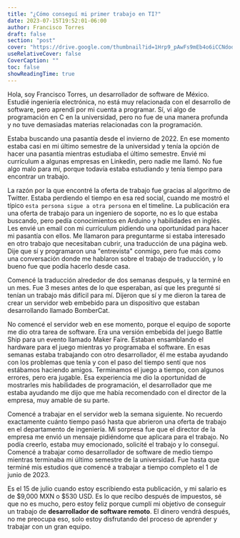 ```yaml
---
title: "¿Cómo conseguí mi primer trabajo en TI?"
date: 2023-07-15T19:52:01-06:00
author: Francisco Torres
draft: false
section: "post"
cover: "https://drive.google.com/thumbnail?id=1Hrp9_pAwFs9mEb4o6iCCNdod2BqTveYK&sz=w1920-h1080"
useRelativeCover: false
CoverCaption: ""
toc: false
showReadingTime: true
---
```


Hola, soy Francisco Torres, un desarrollador de software de México. Estudié ingeniería electrónica, no está muy relacionada con el desarrollo de software, pero aprendí por mi cuenta a programar. Sí, vi algo de programación en C en la universidad, pero no fue de una manera profunda y no tuve demasiadas materias relacionadas con la programación.

Estaba buscando una pasantía desde el invierno de 2022. En ese momento estaba casi en mi último semestre de la universidad y tenía la opción de hacer una pasantía mientras estudiaba el último semestre. Envié mi currículum a algunas empresas en Linkedin, pero nadie me llamó. No fue algo malo para mí, porque todavía estaba estudiando y tenía tiempo para encontrar un trabajo.

La razón por la que encontré la oferta de trabajo fue gracias al algoritmo de Twitter. Estaba perdiendo el tiempo en esa red social, cuando me mostró el típico `esta persona sigue a otra persona` en el timeline. La publicación era una oferta de trabajo para un ingeniero de soporte, no es lo que estaba buscando, pero pedía conocimientos en Arduino y habilidades en inglés. Les envié un email con mi currículum pidiendo una oportunidad para hacer mi pasantía con ellos. Me llamaron para preguntarme si estaba interesado en otro trabajo que necesitaban cubrir, una traducción de una página web. Dije que sí y programaron una "entrevista" conmigo, pero fue más como una conversación donde me hablaron sobre el trabajo de traducción, y lo bueno fue que podía hacerlo desde casa.

Comencé la traducción alrededor de dos semanas después, y la terminé en un mes. Fue 3 meses antes de lo que esperaban, así que les pregunté si tenían un trabajo más difícil para mí. Dijeron que sí y me dieron la tarea de crear un servidor web embebido para un dispositivo que estaban desarrollando llamado BomberCat.

No comencé el servidor web en ese momento, porque el equipo de soporte me dio otra tarea de software. Era una versión embebida del juego Battle Ship para un evento llamado Maker Faire. Estaban ensamblando el hardware para el juego mientras yo programaba el software. En esas semanas estaba trabajando con otro desarrollador, él me estaba ayudando con los problemas que tenía y con el paso del tiempo sentí que nos estábamos haciendo amigos. Terminamos el juego a tiempo, con algunos errores, pero era jugable. Esa experiencia me dio la oportunidad de mostrarles mis habilidades de programación, el desarrollador que me estaba ayudando me dijo que me había recomendado con el director de la empresa, muy amable de su parte.

Comencé a trabajar en el servidor web la semana siguiente. No recuerdo exactamente cuánto tiempo pasó hasta que abrieron una oferta de trabajo en el departamento de ingeniería. Mi sorpresa fue que el director de la empresa me envió un mensaje pidiéndome que aplicara para el trabajo. No podía creerlo, estaba muy emocionado, solicité el trabajo y lo conseguí. Comencé a trabajar como desarrollador de software de medio tiempo mientras terminaba mi último semestre de la universidad. Fue hasta que terminé mis estudios que comencé a trabajar a tiempo completo el 1 de junio de 2023.

Es el 15 de julio cuando estoy escribiendo esta publicación, y mi salario es de $9,000 MXN o $530 USD. Es lo que recibo después de impuestos, sé que no es mucho, pero estoy feliz porque cumplí mi objetivo de conseguir un trabajo de **desarrollador de software remoto**. El dinero vendrá después, no me preocupa eso, solo estoy disfrutando del proceso de aprender y trabajar con un gran equipo.
